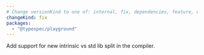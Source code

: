 ```yaml
---
# Change versionKind to one of: internal, fix, dependencies, feature, deprecation, breaking
changeKind: fix
packages:
  - "@typespec/playground"
---
```


Add support for new intrinsic vs std lib split in the compiler. 
